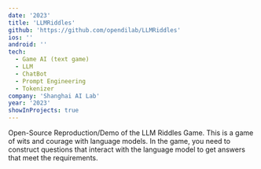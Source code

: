```yaml
---
date: '2023'
title: 'LLMRiddles'
github: 'https://github.com/opendilab/LLMRiddles'
ios: ''
android: ''
tech:
  - Game AI (text game)
  - LLM
  - ChatBot
  - Prompt Engineering
  - Tokenizer
company: 'Shanghai AI Lab'
year: '2023'
showInProjects: true
---
```


Open-Source Reproduction/Demo of the LLM Riddles Game. This is a game of wits and courage with language models. In the game, you need to construct questions that interact with the language model to get answers that meet the requirements.

